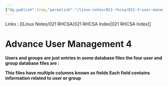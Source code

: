 ```yaml
---
{"dg-publish":true,"permalink":"/linux-notes/021-rhcsa/021-3-user-management/021-3-5-3-advance-user-management-4/"}
---
```


Links : [[Linux Notes/021 RHCSA/021 RHCSA Index\|021 RHCSA Index]]

# Advance User Management 4

**Users and groups are just entries in some database files the four user and group database files are :**
<style> .container {font-family: sans-serif; text-align: center;} .button-wrapper button {z-index: 1;height: 40px; width: 100px; margin: 10px;padding: 5px;} .excalidraw .App-menu_top .buttonList { display: flex;} .excalidraw-wrapper { height: 800px; margin: 50px; position: relative;} :root[dir="ltr"] .excalidraw .layer-ui__wrapper .zen-mode-transition.App-menu_bottom--transition-left {transform: none;} </style><script src="https://cdn.jsdelivr.net/npm/react@17/umd/react.production.min.js"></script><script src="https://cdn.jsdelivr.net/npm/react-dom@17/umd/react-dom.production.min.js"></script><script type="text/javascript" src="https://cdn.jsdelivr.net/npm/@excalidraw/excalidraw@0/dist/excalidraw.production.min.js"></script><div id="021-3-4-3_Advance_User_Management_4_2023-09-23_1811.11.excalidraw.md1"></div><script>(function(){const InitialData={"type":"excalidraw","version":2,"source":"https://github.com/zsviczian/obsidian-excalidraw-plugin/releases/tag/1.9.19","elements":[{"id":"ChaDdsF6","type":"text","x":-244.0750732421875,"y":-191.8250274658203,"width":139.2198944091797,"height":50,"angle":0,"strokeColor":"#1e1e1e","backgroundColor":"transparent","fillStyle":"hachure","strokeWidth":1,"strokeStyle":"solid","roughness":1,"opacity":100,"groupIds":[],"frameId":null,"roundness":null,"seed":1386299368,"version":115,"versionNonce":1907511528,"isDeleted":false,"boundElements":null,"updated":1695473076077,"link":null,"locked":false,"text":"- /etc/passwd\n- /etc/shadow","rawText":"- /etc/passwd\n- /etc/shadow","fontSize":20,"fontFamily":1,"textAlign":"left","verticalAlign":"top","baseline":43,"containerId":null,"originalText":"- /etc/passwd\n- /etc/shadow","lineHeight":1.25},{"id":"pNjEN7qA","type":"text","x":-241.6749267578125,"y":-126.42500305175781,"width":149.23988342285156,"height":50,"angle":0,"strokeColor":"#1e1e1e","backgroundColor":"transparent","fillStyle":"hachure","strokeWidth":1,"strokeStyle":"solid","roughness":1,"opacity":100,"groupIds":[],"frameId":null,"roundness":null,"seed":1597643240,"version":79,"versionNonce":562170344,"isDeleted":false,"boundElements":null,"updated":1695473098296,"link":null,"locked":false,"text":"- /etc/group\n- /etc/gshadow","rawText":"- /etc/group\n- /etc/gshadow","fontSize":20,"fontFamily":1,"textAlign":"left","verticalAlign":"top","baseline":43,"containerId":null,"originalText":"- /etc/group\n- /etc/gshadow","lineHeight":1.25},{"id":"3aMyCr-_jIvXsLnuH3B47","type":"line","x":-43.875244140625,"y":-125.45766754082294,"width":16.509293038219468,"height":43.441303890866514,"angle":0,"strokeColor":"#1e1e1e","backgroundColor":"transparent","fillStyle":"hachure","strokeWidth":1,"strokeStyle":"solid","roughness":1,"opacity":100,"groupIds":[],"frameId":null,"roundness":{"type":2},"seed":1833607832,"version":495,"versionNonce":35600280,"isDeleted":false,"boundElements":null,"updated":1695473276412,"link":null,"locked":false,"points":[[0,0],[7.895727415222428,-0.4137282068100037],[9.690213407926002,19.85887501478824],[16.509293038219468,19.683631723480094],[10.076337290671512,22.85251808260577],[10.76691595622144,40.95894254121569],[2.1534050965908786,43.02757568405651]],"lastCommittedPoint":[4.800048828125,83.20001220703125],"startBinding":null,"endBinding":null,"startArrowhead":null,"endArrowhead":null},{"id":"HrnMU4EQ","type":"text","x":6.5250244140625,"y":-130.62498474121094,"width":94.65992736816406,"height":50,"angle":0,"strokeColor":"#1e1e1e","backgroundColor":"transparent","fillStyle":"hachure","strokeWidth":1,"strokeStyle":"solid","roughness":1,"opacity":100,"groupIds":[],"frameId":null,"roundness":null,"seed":47767192,"version":67,"versionNonce":1898664168,"isDeleted":false,"boundElements":null,"updated":1695473269528,"link":null,"locked":false,"text":"Group\ndatabase","rawText":"Group\ndatabase","fontSize":20,"fontFamily":1,"textAlign":"left","verticalAlign":"top","baseline":43,"containerId":null,"originalText":"Group\ndatabase","lineHeight":1.25},{"id":"0IW22w31","type":"text","x":2.5250244140625,"y":-196.62498474121094,"width":196.17984008789062,"height":50,"angle":0,"strokeColor":"#1e1e1e","backgroundColor":"transparent","fillStyle":"hachure","strokeWidth":1,"strokeStyle":"solid","roughness":1,"opacity":100,"groupIds":[],"frameId":null,"roundness":null,"seed":1620777880,"version":115,"versionNonce":309391592,"isDeleted":false,"boundElements":null,"updated":1695473267667,"link":null,"locked":false,"text":"User database\nPassword database","rawText":"User database\nPassword database","fontSize":20,"fontFamily":1,"textAlign":"left","verticalAlign":"top","baseline":43,"containerId":null,"originalText":"User database\nPassword database","lineHeight":1.25},{"id":"NNZ0W6cb","type":"text","x":-230.27496337890625,"y":-195.82501220703125,"width":10,"height":25,"angle":0,"strokeColor":"#1e1e1e","backgroundColor":"transparent","fillStyle":"hachure","strokeWidth":1,"strokeStyle":"solid","roughness":1,"opacity":100,"groupIds":[],"frameId":null,"roundness":null,"seed":1766749160,"version":2,"versionNonce":1182895000,"isDeleted":true,"boundElements":null,"updated":1695472897929,"link":null,"locked":false,"text":"","rawText":"","fontSize":20,"fontFamily":1,"textAlign":"left","verticalAlign":"top","baseline":18,"containerId":null,"originalText":"","lineHeight":1.25},{"id":"rvzFFb7T","type":"text","x":23.125,"y":-114.22502136230469,"width":10,"height":25,"angle":0,"strokeColor":"#1e1e1e","backgroundColor":"transparent","fillStyle":"hachure","strokeWidth":1,"strokeStyle":"solid","roughness":1,"opacity":100,"groupIds":[],"frameId":null,"roundness":null,"seed":1523249384,"version":2,"versionNonce":1386544792,"isDeleted":true,"boundElements":null,"updated":1695473130081,"link":null,"locked":false,"text":"","rawText":"","fontSize":20,"fontFamily":1,"textAlign":"left","verticalAlign":"top","baseline":18,"containerId":null,"originalText":"","lineHeight":1.25}],"appState":{"theme":"dark","viewBackgroundColor":"#ffffff","currentItemStrokeColor":"#1e1e1e","currentItemBackgroundColor":"transparent","currentItemFillStyle":"hachure","currentItemStrokeWidth":1,"currentItemStrokeStyle":"solid","currentItemRoughness":1,"currentItemOpacity":100,"currentItemFontFamily":1,"currentItemFontSize":20,"currentItemTextAlign":"left","currentItemStartArrowhead":null,"currentItemEndArrowhead":"arrow","scrollX":311.125,"scrollY":364.1750183105469,"zoom":{"value":1},"currentItemRoundness":"round","gridSize":null,"gridColor":{"Bold":"#C9C9C9FF","Regular":"#EDEDEDFF"},"currentStrokeOptions":null,"previousGridSize":null,"frameRendering":{"enabled":true,"clip":true,"name":true,"outline":true}},"files":{}};InitialData.scrollToContent=true;App=()=>{const e=React.useRef(null),t=React.useRef(null),[n,i]=React.useState({width:void 0,height:void 0});return React.useEffect(()=>{i({width:t.current.getBoundingClientRect().width,height:t.current.getBoundingClientRect().height});const e=()=>{i({width:t.current.getBoundingClientRect().width,height:t.current.getBoundingClientRect().height})};return window.addEventListener("resize",e),()=>window.removeEventListener("resize",e)},[t]),React.createElement(React.Fragment,null,React.createElement("div",{className:"excalidraw-wrapper",ref:t},React.createElement(ExcalidrawLib.Excalidraw,{ref:e,width:n.width,height:n.height,initialData:InitialData,viewModeEnabled:!0,zenModeEnabled:!0,gridModeEnabled:!1})))},excalidrawWrapper=document.getElementById("021-3-4-3_Advance_User_Management_4_2023-09-23_1811.11.excalidraw.md1");ReactDOM.render(React.createElement(App),excalidrawWrapper);})();</script>

**This files have multiple columns known as fields Each field contains information related to user or group**